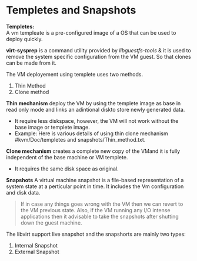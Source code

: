 # Templetes and Snapshots

**Templetes:**    
    A vm templeate is a pre-configured image of a OS that can be used to deploy quickly.
    
   **virt-sysprep** is a command utility provided by *libguestfs-tools* & it is used to remove the system specific configuration from the VM guest. So that clones can be made from it.
    
 The VM deployement using templete uses two methods.
   1. Thin Method
   2. Clone method  

**Thin mechanism** deploy the VM by using the templete image as base in read only mode and links an adintional diskto store newly generated data.
* It require less diskspace, however, the VM will not work without the base image or templete image.
* Example: Here is various details of using thin clone mechanism #kvm/Doc/templetes and snapshots/Thin_method.txt.
   
**Clone mechanism** creates a complete new copy of the VMand it is fully independent of the base machine or VM templete.
* It requires the same disk space as original.   



**Snapshots**
  A virtual machine snapshot is a file-based representation of a system state at a perticular point in time. It includes the Vm configuration and disk data.
>If in case any things goes wrong with the VM then we can revert to the VM previous state. Also, if the VM running any I/O intense applications then it advisable to take the snapshots after shutting down the guest machine.
      
The libvirt support live snapshot and the snapshorts are mainly two types:
1. Internal Snapshot
2. External Snapshot


